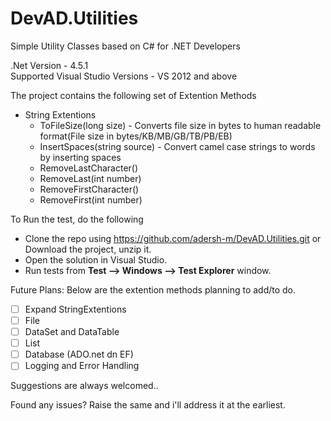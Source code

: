 # DevAD.Utilities
Simple Utility Classes based on C# for .NET Developers

.Net Version - 4.5.1   
Supported Visual Studio Versions - VS 2012 and above   

The project contains the following set of Extention Methods
- String Extentions
  - ToFileSize(long size) - Converts file size in bytes to human readable format(File size in bytes/KB/MB/GB/TB/PB/EB)
  - InsertSpaces(string source) - Convert camel case strings to words by inserting spaces
  - RemoveLastCharacter()
  - RemoveLast(int number)
  - RemoveFirstCharacter()
  - RemoveFirst(int number)

To Run the test, do the following
* Clone the repo using https://github.com/adersh-m/DevAD.Utilities.git or Download the project, unzip it.
* Open the solution in Visual Studio.
* Run tests from **Test --> Windows --> Test Explorer** window. 

Future Plans:
Below are the extention methods planning to add/to do.

- [ ] Expand StringExtentions
- [ ] File 
- [ ] DataSet and DataTable 
- [ ] List 
- [ ] Database (ADO.net dn EF) 
- [ ] Logging and Error Handling

Suggestions are always welcomed..  

Found any issues? Raise the same and i'll address it at the earliest.
